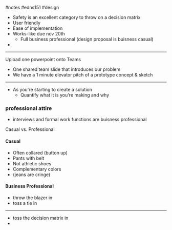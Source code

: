 #notes #edns151 #design 



- Safety is an excellent category to throw on a decision matrix
- User friendly
- Ease of implementation
- Works-like due nov 20th
	- Full business professional (design proposal is buisness casual)
-

--- 

Upload one powerpoint onto Teams
- One shared team slide that introduces our problem
- We have a 1 minute elevator pitch of a prototype concept & sketch


---

- As you're starting to create a solution
	- Quantify what it is you're making and why

### professional attire
- interviews and formal work functions are buisness professional

Casual vs. Professional

#### Casual
- Often collared (button up)
- Pants with belt
- Not athletic shoes 
- Complementary colors
- (jeans are cringe)
#### Business Professional
- throw the blazer in
- toss a tie in


---

- toss the decision matrix in
- 

